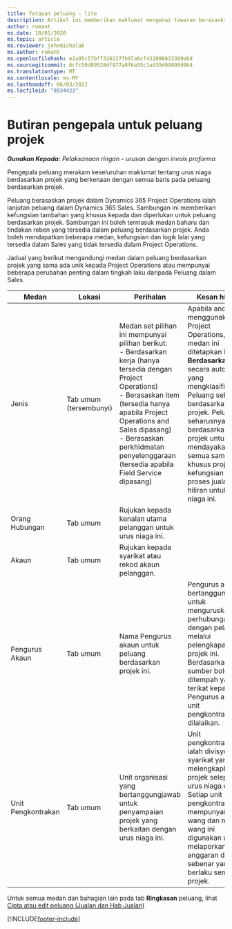 ```yaml
---
title: Tetapan peluang - lite
description: Artikel ini memberikan maklumat mengenai tawaran berasaskan projek dan garis peluang berasaskan projek.
author: rumant
ms.date: 10/01/2020
ms.topic: article
ms.reviewer: johnmichalak
ms.author: rumant
ms.openlocfilehash: e2a95c57bff326237fb97a6cf432096833369eb8
ms.sourcegitcommit: 6cfc50d89528df977a8f6a55c1ad39d99800d9b4
ms.translationtype: MT
ms.contentlocale: ms-MY
ms.lasthandoff: 06/03/2022
ms.locfileid: "8934423"
---
```

# <a name="header-details-for-project-opportunities"></a>Butiran pengepala untuk peluang projek

_**Gunakan Kepada:** Pelaksanaan ringan - urusan dengan invois proforma_

Pengepala peluang merakam keseluruhan maklumat tentang urus niaga berdasarkan projek yang berkenaan dengan semua baris pada peluang berdasarkan projek.

Peluang berasaskan projek dalam Dynamics 365 Project Operations ialah lanjutan peluang dalam Dynamics 365 Sales. Sambungan ini memberikan kefungsian tambahan yang khusus kepada dan diperlukan untuk peluang berdasarkan projek. Sambungan ini boleh termasuk medan baharu dan tindakan reben yang tersedia dalam peluang berdasarkan projek. Anda boleh mendapatkan beberapa medan, kefungsian dan logik lalai yang tersedia dalam Sales yang tidak tersedia dalam Project Operations.

Jadual yang berikut mengandungi medan dalam peluang berdasarkan projek yang sama ada unik kepada Project Operations atau mempunyai beberapa perubahan penting dalam tingkah laku daripada Peluang dalam Sales.

| **Medan** | **Lokasi** | **Perihalan** | **Kesan hiliran** |
| --- | --- | --- | --- |
| Jenis | Tab umum (tersembunyi) | Medan set pilihan ini mempunyai pilihan berikut:</br>- Berdasarkan kerja (hanya tersedia dengan Project Operations)</br>- Berasaskan item (tersedia hanya apabila Project Operations and Sales dipasang)</br>- Berasaskan perkhidmatan penyelenggaraan (tersedia apabila Field Service dipasang) | Apabila anda menggunakan Project Operations, nilai medan ini ditetapkan kepada **Berdasarkan kerja** secara automatik yang mengklasifikasikan Peluang sebagai berdasarkan projek. Peluang seharusnya berdasarkan projek untuk mendayakan semua sambungan khusus projek dan kefungsian dalam proses jualan hiliran untuk urus niaga ini. |
| Orang Hubungan | Tab umum | Rujukan kepada kenalan utama pelanggan untuk urus niaga ini. | |
| Akaun | Tab umum | Rujukan kepada syarikat atau rekod akaun pelanggan. | |
| Pengurus Akaun | Tab umum | Nama Pengurus akaun untuk peluang berdasarkan projek ini. | Pengurus akaun bertanggungjawab untuk menguruskan perhubungan dengan pelanggan melalui pelengkapan projek ini. Berdasarkan sumber boleh ditempah yang terikat kepada Pengurus akaun, unit pengkontrakan dilalaikan. |
| Unit Pengkontrakan | Tab umum | Unit organisasi yang bertanggungjawab untuk penyampaian projek yang berkaitan dengan urus niaga ini. | Unit pengkontrakan ialah divisyen syarikat yang akan melengkapkan projek selepas urus niaga ditutup. Setiap unit pengkontrakan mempunyai mata wang dan mata wang ini digunakan untuk melaporkan kos anggaran dan sebenar yang berlaku semasa projek. |

Untuk semua medan dan bahagian lain pada tab **Ringkasan** peluang, lihat [Cipta atau edit peluang (Jualan dan Hab Jualan)](/dynamics365/sales-enterprise/create-edit-opportunity-sales)


[!INCLUDE[footer-include](../../includes/footer-banner.md)]
